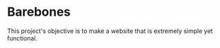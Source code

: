 # Barebones
 
This project's objective is to make a website that is extremely simple yet functional.